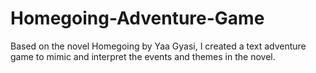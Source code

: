 # Homegoing-Adventure-Game
Based on the novel Homegoing by Yaa Gyasi, I created a text adventure game to mimic and interpret the events and themes in the novel.
